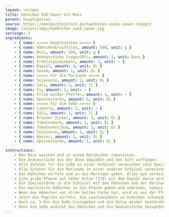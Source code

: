 ```yaml
---
layout: recipes
title: Hähnchen Süß-Sauer mit Reis
parent: Hauptspeisen
source: https://emmikochteinfach.de/haehnchen-suess-sauer-rezept/
image: /assets/imgs/haehnchen_sueß_sauer.jpg
servings: 2
ingredients:
    - { name: ===== Hauptzutaten ===== }
    - { name: Hähnchenbrustfilet, amount: 500, unit: g }
    - { name: Reis, amount: 200, unit: g }
    - { name: Ananasstücke (ungesüßt), amount: 1, unit: Dose }
    - { name: Frühlingszwiebeln, amount: 2, unit: ~ }
    - { name: Rapsöl, amount: 4, unit: EL }
    - { name: Sesam, amount: 1, unit: EL }
    - { name: ===== Für die Marinade ===== }
    - { name: Sojasauce, amount: 2, unit: EL }
    - { name: Salz, amount: 1, unit: TL }
    - { name: Ei, amount: 1, unit: ~ }
    - { name: Prise weißer Pfeffer, amount: 1, unit: ~ }
    - { name: Speisestärke, amount: 5, unit: EL }
    - { name: ===== Für die Soße ===== }
    - { name: Limette, amount: 1, unit: ~ }
    - { name: Salz, amount: 1, unit: TL }
    - { name: Brauner Zucker, amount: 3, unit: EL }
    - { name: Tomatenmark, amount: 1, unit: EL }
    - { name: Tomatenketchup, amount: 1, unit: EL }
    - { name: Sojasauce, amount: 1, unit: EL }
    - { name: Wasser, amount: 1, unit: EL }
    - { name: Speisestärke, amount: 1, unit: EL }

instructions:
    - Den Reis waschen und in einem Reiskocher zubereiten.
    - Die Ananasstücke aus der Dose abgießen und den Saft auffangen.
    - Alle Zutaten für die Soße in einer Schüssel vermischen (die Speisestärke zuletzt) und mit einem Schneebesen glatt rühren.
    - Alle Zutaten für die Marinade in einer anderen Schüssel vermischen (außer die Speisestärke).
    - Das Hähnchen würfeln und in die Marinade geben. Alles gut vermischen.
    - Eine große Pfanne auf hoher Hitze (7/9) mit dem Rapsöl darin vorheizen.
    - Die Speisestärke in die Schüssel mit dem Hähnchen und der Marinade geben und alles gut vermischen, damit die Marinade am Fleisch bleibt.
    - Das marinierte Hähnchen in die Pfanne geben und anbraten, sodass die Stücke auf jeder Seite Farbe bekommen. Darauf achten, dass die Stücke nicht aneinander kleben bleiben.
    - Wenn das Hähnchen von allen Seiten Farbe hat, wird es aus der Pfanne genommen und zurück in die Schüssel gegeben. Die Pfanne auf mittlere Hitze (5/9) herunterdrehen.
    - Jetzt die Paprika würfeln, die Lauchzwiebeln in Scheiben schneiden (ein wenig Lauchzwiebel zum Garnieren zurückhalten) und in der Pfanne anbraten. Wenn nötig etwas Rapsöl hinzugeben.
    - Nach ca. 5 Min die Soße hinzugeben und die Hitze wieder hochdrehen (7/9).
    - Wenn die Soße andickt das Hähnchen und die Ananasstücke dazugeben und für 2 Min kochen. Anschließend mit dem Reis auf einem Teller geben und mit der Lauchzwiebel und Sesam garnieren. Fertig!
---
```

